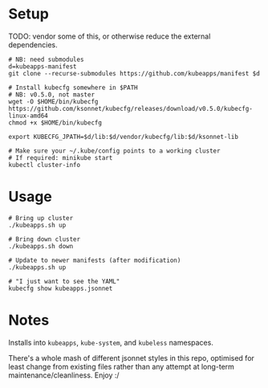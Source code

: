 # Setup

TODO: vendor some of this, or otherwise reduce the external
dependencies.

```
# NB: need submodules
d=kubeapps-manifest
git clone --recurse-submodules https://github.com/kubeapps/manifest $d

# Install kubecfg somewhere in $PATH
# NB: v0.5.0, not master
wget -O $HOME/bin/kubecfg https://github.com/ksonnet/kubecfg/releases/download/v0.5.0/kubecfg-linux-amd64
chmod +x $HOME/bin/kubecfg

export KUBECFG_JPATH=$d/lib:$d/vendor/kubecfg/lib:$d/ksonnet-lib

# Make sure your ~/.kube/config points to a working cluster
# If required: minikube start
kubectl cluster-info
```

# Usage

```
# Bring up cluster
./kubeapps.sh up

# Bring down cluster
./kubeapps.sh down

# Update to newer manifests (after modification)
./kubeapps.sh up

# "I just want to see the YAML"
kubecfg show kubeapps.jsonnet
```

# Notes

Installs into `kubeapps`, `kube-system`, and `kubeless` namespaces.

There's a whole mash of different jsonnet styles in this repo,
optimised for least change from existing files rather than any attempt
at long-term maintenance/cleanliness.  Enjoy :/
